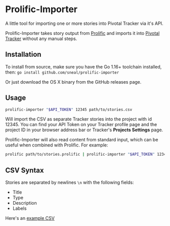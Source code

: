 # Prolific-Importer

A little tool for importing one or more stories into Pivotal Tracker via it's API.

Prolific-Importer takes story output from [Prolific](https://github.com/onsi/prolific) and imports it into [Pivotal Tracker](https://www.pivotaltracker.com/) without any manual steps.

## Installation

To install from source, make sure you have the Go 1.16+ toolchain installed, then:
`go install github.com/sneal/prolific-importer`

Or just download the OS X binary from the GitHub releases page.

## Usage

```bash
prolific-importer "$API_TOKEN" 12345 path/to/stories.csv
```

Will import the CSV as separate Tracker stories into the project with id 12345. You can find your API Token on your Tracker profile page and the project ID in your browser address bar or Tracker's **Projects Settings** page.

Prolific-Importer will also read content from standard input, which can be useful when combined with Prolific. For example:

```bash
prolific path/to/stories.prolific | prolific-importer "$API_TOKEN" 12345
```

## CSV Syntax

Stories are separated by newlines `\n` with the following fields:
- Title
- Type
- Description
- Labels

Here's an [example CSV](./fixtures/stories1.csv)
